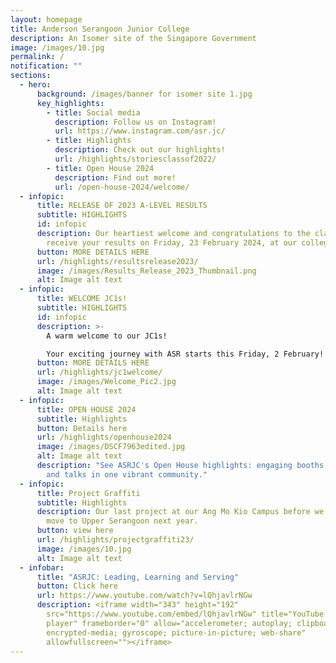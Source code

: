 ```yaml
---
layout: homepage
title: Anderson Serangoon Junior College
description: An Isomer site of the Singapore Government
image: /images/10.jpg
permalink: /
notification: ""
sections:
  - hero:
      background: /images/banner for isomer site 1.jpg
      key_highlights:
        - title: Social media
          description: Follow us on Instagram!
          url: https://www.instagram.com/asr.jc/
        - title: Highlights
          description: Check out our highlights!
          url: /highlights/storiesclassof2022/
        - title: Open House 2024
          description: Find out more!
          url: /open-house-2024/welcome/
  - infopic:
      title: RELEASE OF 2023 A-LEVEL RESULTS
      subtitle: HIGHLIGHTS
      id: infopic
      description: Our heartiest welcome and congratulations to the class of 2023 to
        receive your results on Friday, 23 February 2024, at our college hall.
      button: MORE DETAILS HERE
      url: /highlights/resultsrelease2023/
      image: /images/Results_Release_2023_Thumbnail.png
      alt: Image alt text
  - infopic:
      title: WELCOME JC1s!
      subtitle: HIGHLIGHTS
      id: infopic
      description: >-
        A warm welcome to our JC1s! 

        Your exciting journey with ASR starts this Friday, 2 February! Please report to college by 8 a.m. in your secondary school uniform.
      button: MORE DETAILS HERE
      url: /highlights/jc1welcome/
      image: /images/Welcome_Pic2.jpg
      alt: Image alt text
  - infopic:
      title: OPEN HOUSE 2024
      subtitle: Highlights
      button: Details here
      url: /highlights/openhouse2024
      image: /images/DSCF7963edited.jpg
      alt: Image alt text
      description: "See ASRJC's Open House highlights: engaging booths, performances,
        and talks in one vibrant community."
  - infopic:
      title: Project Graffiti
      subtitle: Highlights
      description: Our last project at our Ang Mo Kio Campus before we make our big
        move to Upper Serangoon next year.
      button: view here
      url: /highlights/projectgraffiti23/
      image: /images/10.jpg
      alt: Image alt text
  - infobar:
      title: "ASRJC: Leading, Learning and Serving"
      button: Click here
      url: https://www.youtube.com/watch?v=lQhjavlrNGw
      description: <iframe width="343" height="192"
        src="https://www.youtube.com/embed/lQhjavlrNGw" title="YouTube video
        player" frameborder="0" allow="accelerometer; autoplay; clipboard-write;
        encrypted-media; gyroscope; picture-in-picture; web-share"
        allowfullscreen=""></iframe>
---
```

